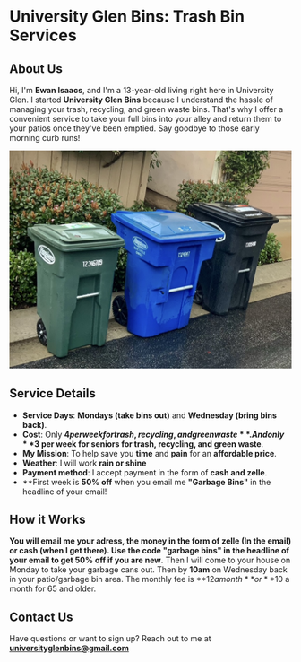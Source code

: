 # University Glen Bins: Trash Bin Services

## About Us
Hi, I'm **Ewan Isaacs**, and I'm a 13-year-old living right here in University Glen. I started **University Glen Bins** because I understand the hassle of managing your trash, recycling, and green waste bins. That's why I offer a convenient service to take your full bins into your alley and return them to your patios once they've been emptied. Say goodbye to those early morning curb runs!

![Bins logo](bins.jpg)

## Service Details
- **Service Days**: **Mondays (take bins out)** and **Wednesday (bring bins back)**.
- **Cost**: Only **$4 per week for trash, recycling, and green waste**. And only **$3 per week for seniors for trash, recycling, and green waste**.
- **My Mission**: To help save you **time** and **pain** for an **affordable price**.
- **Weather**: I will work **rain or shine**
- **Payment method**: I accept payment in the form of **cash and zelle**.
- **First week is **50% off** when you email me **"Garbage Bins"** in the headline of your email!

## How it Works 
**You will email me your adress, the money in the form of zelle (In the email) or cash (when I get there). Use the code "garbage bins" in the headline of your email to get 50% off if you are new**. Then I will come to your house on Monday to take your garbage cans out. Then by **10am** on Wednesday  back in your patio/garbage bin area. The monthly fee is **$12 a month** or **$10 a month for 65 and older.   


## Contact Us
Have questions or want to sign up? Reach out to me at **universityglenbins@gmail.com** 


